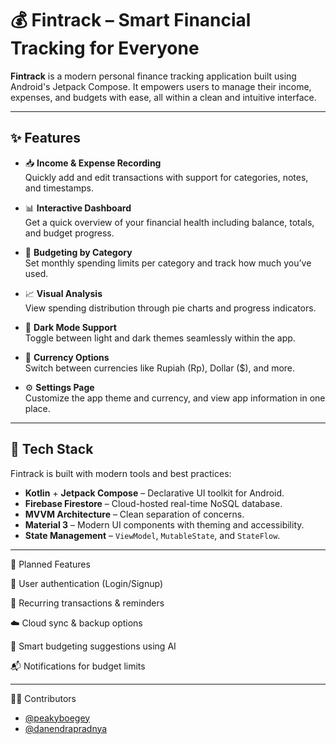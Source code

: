 # 💰 Fintrack – Smart Financial Tracking for Everyone

**Fintrack** is a modern personal finance tracking application built using Android's Jetpack Compose. It empowers users to manage their income, expenses, and budgets with ease, all within a clean and intuitive interface.

---

## ✨ Features

- 📥 **Income & Expense Recording**  
  Quickly add and edit transactions with support for categories, notes, and timestamps.

- 📊 **Interactive Dashboard**  
  Get a quick overview of your financial health including balance, totals, and budget progress.

- 🧾 **Budgeting by Category**  
  Set monthly spending limits per category and track how much you’ve used.

- 📈 **Visual Analysis**  
  View spending distribution through pie charts and progress indicators.

- 🌙 **Dark Mode Support**  
  Toggle between light and dark themes seamlessly within the app.

- 💱 **Currency Options**  
  Switch between currencies like Rupiah (Rp), Dollar ($), and more.

- ⚙️ **Settings Page**  
  Customize the app theme and currency, and view app information in one place.

---

## 🚀 Tech Stack

Fintrack is built with modern tools and best practices:

- **Kotlin** + **Jetpack Compose** – Declarative UI toolkit for Android.
- **Firebase Firestore** – Cloud-hosted real-time NoSQL database.
- **MVVM Architecture** – Clean separation of concerns.
- **Material 3** – Modern UI components with theming and accessibility.
- **State Management** – `ViewModel`, `MutableState`, and `StateFlow`.

---


🔮 Planned Features

🔐 User authentication (Login/Signup)

📅 Recurring transactions & reminders

☁️ Cloud sync & backup options

🧠 Smart budgeting suggestions using AI

📬 Notifications for budget limits

---

👨‍💻 Contributors

- [@peakyboegey](https://github.com/peakyboegey)
- [@danendrapradnya](https://github.com/danendrapradnya)
